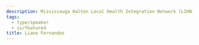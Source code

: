 ```yaml
---
description: Mississauga Halton Local Health Integration Network (LIHN)
tags:
  - type/speaker
  - is/featured
title: Liane Fernandes
---
```

